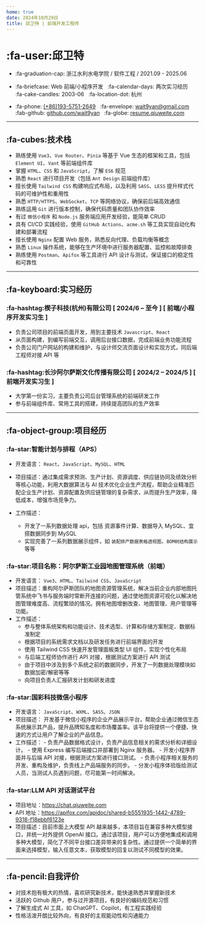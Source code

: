 ```yaml
---
home: true
date: 2024年10月29日
title: 邱卫特 | 前端开发工程师
---
```


<!-- <img src="/public/favicon.ico" width="64" align="right"> -->

# :fa-user:邱卫特

-   :fa-graduation-cap: 浙江水利水电学院 / 软件工程 / 2021.09 - 2025.06

-   :fa-briefcase: Web 前端/小程序开发 &nbsp;
    :fa-calendar-days: 两次实习经历 &nbsp;
    :fa-cake-candles: 2003-06 &nbsp;
    :fa-location-dot: 杭州

-   :fa-phone: [(+86)193-5751-2649](#) &nbsp;
    :fa-envelope: <wait9yan@gmail.com> &nbsp;
    :fab-github: [github.com/wait9yan](https://github.com/wait9yan) &nbsp;
    :fa-globe: [resume.qiuweite.com](https://resume.qiuweite.com)

---

## :fa-cubes:技术栈

-   熟练使用 `Vue3`、`Vue Router`、`Pinia` 等基于 Vue 生态的框架和工具，包括 `Element UI`、`Vant` 等前端组件库
-   掌握 `HTML`、`CSS` 和 `JavaScript`，了解 `ES6` 规范
-   熟悉 `React` 进行项目开发（包括 `Ant Design` 前端组件库）
-   擅长使用 `Tailwind CSS` 构建响应式布局，以及利用 `SASS`、`LESS` 提升样式代码的可维护性和重用性
-   熟悉 `HTTP/HTTPS`、`WebSocket`、`TCP` 等网络协议，确保前后端高效通信
-   熟练运用 `Git` 进行版本控制，确保代码质量和团队协作效率
-   有过 `微信小程序` 和 `Node.js` 服务端应用开发经验，能简单 CRUD
-   具有 CI/CD 实践经验，使用 `GitHub Actions`、`acme.sh` 等工具实现自动化构建和部署流程
-   擅长使用 `Nginx` 配置 Web 服务，熟悉反向代理、负载均衡等概念
-   熟悉 `Linux` 操作系统，能够在生产环境中进行服务器配置、监控和故障排查
-   熟练使用 `Postman`、`Apifox` 等工具进行 API 设计与测试，保证接口的稳定性和可靠性

---

## :fa-keyboard:实习经历

### :fa-hashtag:楔子科技(杭州)有限公司 [ 2024/6 – 至今 ] [ 前端/小程序开发实习生 ]

-   负责公司项目的前端页面开发，用到主要技术 `Javascript`、`React`
-   从页面构建，到编写前端交互，调用后台接口数据，完成前端业务功能流程
-   负责公司门户网站的构建和维护，与设计师交流页面设计和实现方式，同后端工程师对接 API 等

### :fa-hashtag:长沙阿尔萨斯文化传播有限公司 [ 2024/2 – 2024/5 ] [ 前端开发实习生 ]

-   大学第一份实习，主要负责公司后台管理系统的前端研发工作
-   参与前端组件库、常⽤⼯具的搭建，持续提⾼团队的⽣产效率

---

## :fa-object-group:项目经历

### :fa-star:智能计划与排程（APS）

-   开发语言： `React`、`JavaScript`、`MySQL`、`HTML`
-   项目描述：通过集成需求预测、生产计划、资源调度、供应链协同及绩效分析等核心功能，利用大数据算法与 AI 技术优化企业生产流程，帮助企业精准匹配企业生产计划、资源配置及供应链管理的复杂需求，从而提升生产效率，降低成本，增强市场竞争力。
-   工作描述：

    -   开发了一系列数据处理 api，包括 资源事件计算、数据导入 MySQL、宜搭数据同步到 MySQL
    -   实现完善了一系列数据展示组件，如 `装配排产数据表格透视图`、`BOM树结构展示` 等等

<!-- ### :fa-star:项目名称：AI 党建智慧平台

-   开发语言： `React`、`JavaScript`、`HTML`
-   项目描述：深度融合钉钉+宜搭低代码平台构建的一套集简约、高效与智能于一体的党建系统。系统不仅涵盖了基础的党建工作，如组织建设、党务管理、宣传教育、党员教育和数据分析，更是在此基础上，重点开发了智能组织架构管理、自动化组织钉群构建、党员精准匹配党组织、AI 活动、党建数据大屏等特色功能。
-   工作描述：
    -   完成党员发展、党员转正、党员组织转接等集成&自动化事件的开发
    -   实现复选框+树结构自定义组件的封装，更好的去组件复用和代码重用 -->

### :fa-star:项目名称：阿尔萨斯工业园地图管理系统（前端）

-   开发语言： `Vue3`、`HTML`、`Tailwind CSS`、`JavaScript`
-   项目描述：重构阿尔萨斯团队的地图资源管理系统，解决当前企业内部地图托管系统中飞书与服务端时常断开连接的问题，通过使地图资源可视化以解决地图管理难度高、流程繁琐的情况。拥有地图增删改查、地图管理、用户管理等功能。
-   工作描述：
    -   参与整体系统架构和功能设计、技术选型、计算和存储方案制定、数据标准制定
    -   根据项目的系统需求文档以及研发任务进行前端界面的开发
    -   使用 Tailwind CSS 快速开发管理面板类型 UI 组件，实现个性化布局
    -   与后端工程师协作进行 API 对接，根据测试方案进行 API 测试
        <!-- - 基于对数据安全方面的要求，通过注解实现了项目中相关表与相关字段的脱敏处理。 -->
    -   由于项目中涉及到多个系统之前的数据同步，开发了一列数据处理模块如数据加密/解密等等
    -   向项目负责人汇报研发计划和研发进度

### :fa-star:国彩科技微信小程序

-   开发语言： `JavaScript`、`WXML`、`SASS`、`JSON`
-   项目描述： 开发基于微信小程序的企业产品展示平台，帮助企业通过微信生态系统展示其产品，提升品牌知名度和市场覆盖率。该平台将提供一个便捷、快速的方式让用户了解企业的产品信息。
-   工作描述： - 负责产品数据格式设计，负责产品信息相关的需求分析和详细设计。 - 使用 Express 编写后端接口并部署到 Nginx 服务器。 - 开发小程序界面并与后端 API 对接，根据测试方案进行接口测试。 - 负责小程序相关服务的开发、重构及维护，负责线上产品端服务的同步。 - 分发小程序体验版给测试人员，当测试人员遇到问题，尽可能第一时间解决。

### :fa-star:LLM API 对话测试平台

-   项目地址：<https://chat.qiuweite.com>
-   API 地址：<https://apifox.com/apidoc/shared-b5551935-1442-4789-9318-f18ebbf6123e>
-   项目描述：目前市面上大模型 API 越来越多，本项目旨在兼容多种大模型接口，并统一对外提供 OpenAI 接口。通过该项目，用户可以方便地集成和调用多种大模型，简化了不同平台接口差异带来的复杂性。通过提供一个简单的界面来选择模型，输入任意文本，获取模型的回复以测试不同模型的效果。

---

## :fa-pencil:自我评价

-   对技术抱有极大的热情，喜欢研究新技术，能快速熟悉并掌握新技术
-   活跃的 Github 用户，参与过开源项目，有良好的编码规范和习惯
-   了解生成式 AI 工具，如 ChatGPT、Copilot，有工程实践经验
-   性格活泼开朗比较外向，有良好的主观能动性和沟通能力
